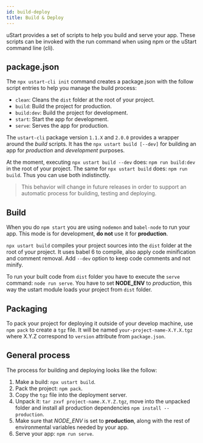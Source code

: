 ```yaml
---
id: build-deploy
title: Build & Deploy
---
```


uStart provides a set of scripts to help you build and serve your app. These scripts can be invoked with the run command when using npm or the uStart command line (cli).

## package.json

The `npx ustart-cli init` command creates a package.json with the follow script entries to help you manage the build process:

* `clean`: Cleans the `dist` folder at the root of your project.
* `build`: Build the project for production.
* `build:dev`: Build the project for development.
* `start`: Start the app for development.
* `serve`: Serves the app for production.

The `ustart-cli` package version `1.1.X` and `2.0.0` provides a wrapper around the *build* scripts. It has the `npx ustart build [--dev]` for building an app for *production* and *development* purposes.

At the moment, executing `npx ustart build --dev` does: `npm run build:dev` in the root of your project. The same for `npx ustart build` does: `npm run build`. Thus you can use both indistinctly.

> This behavior will change in future releases in order to support an automatic process for building, testing and deploying.

## Build

When you do `npm start` you are using `nodemon` and `babel-node` to run your app. This mode is for development, **do not** use it for **production**.

`npx ustart build` compiles your project sources into the `dist` folder at the root of your project. It uses babel 6 to compile, also apply code minification and comment removal. Add `--dev` option to keep code comments and not minify.

To run your built code from `dist` folder you have to execute the `serve` command: `node run serve`. You have to set **NODE_ENV** to *production*, this way the ustart module loads your project from `dist` folder.

## Packaging

To pack your project for deploying it outside of your develop machine, use `npm pack` to create a `tgz` file. It will be named `your-project-name-X.Y.X.tgz` where X.Y.Z correspond to `version` attribute from `package.json`.

## General process

The process for building and deploying looks like the follow:

1. Make a build: `npx ustart build`.
1. Pack the project: `npm pack`.
1. Copy the `tgz` file into the deployment server.
1. Unpack it: `tar zxvf project-name.X.Y.Z.tgz`, move into the unpacked folder and install all production dependencies `npm install --production`.
1. Make sure that *NODE_ENV* is set to **production**, along with the rest of environmental variables needed by your app.
1. Serve your app: `npm run serve`.
